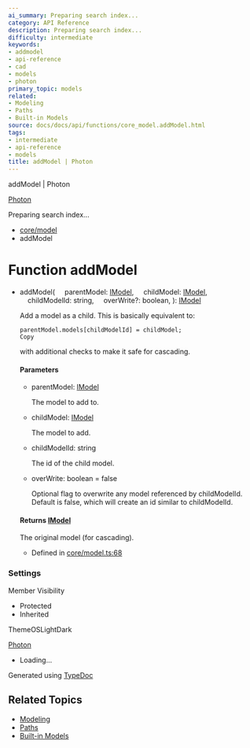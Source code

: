 ```yaml
---
ai_summary: Preparing search index...
category: API Reference
description: Preparing search index...
difficulty: intermediate
keywords:
- addmodel
- api-reference
- cad
- models
- photon
primary_topic: models
related:
- Modeling
- Paths
- Built-in Models
source: docs/docs/api/functions/core_model.addModel.html
tags:
- intermediate
- api-reference
- models
title: addModel | Photon
---
```

addModel | Photon

[Photon](../index.md)




Preparing search index...

* [core/model](../modules/core_model.md)
* addModel

# Function addModel

* addModel(
      parentModel: [IModel](../interfaces/core_schema.IModel.md),
      childModel: [IModel](../interfaces/core_schema.IModel.md),
      childModelId: string,
      overWrite?: boolean,
  ): [IModel](../interfaces/core_schema.IModel.md)

  Add a model as a child. This is basically equivalent to:

  ```
  parentModel.models[childModelId] = childModel;
  Copy
  ```

  with additional checks to make it safe for cascading.

  #### Parameters

  + parentModel: [IModel](../interfaces/core_schema.IModel.md)

    The model to add to.
  + childModel: [IModel](../interfaces/core_schema.IModel.md)

    The model to add.
  + childModelId: string

    The id of the child model.
  + overWrite: boolean = false

    Optional flag to overwrite any model referenced by childModelId. Default is false, which will create an id similar to childModelId.

  #### Returns [IModel](../interfaces/core_schema.IModel.md)

  The original model (for cascading).

  + Defined in [core/model.ts:68](https://github.com/mwhite454/photon/blob/main/packages/photon/src/core/model.ts#L68)

### Settings

Member Visibility

* Protected
* Inherited

ThemeOSLightDark

[Photon](../index.md)

* Loading...

Generated using [TypeDoc](https://typedoc.org/)

## Related Topics

- [Modeling](../index.md)
- [Paths](../index.md)
- [Built-in Models](../index.md)
